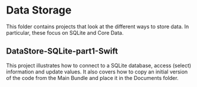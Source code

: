 # Data Storage 
This folder contains projects that look at the different ways to store data. In particular, these focus on SQLite and Core Data.

## DataStore-SQLite-part1-Swift
This project illustrates how to connect to a SQLite database, access (select) information and update values. It also covers how to copy an initial version of the code from the Main Bundle and place it in the Documents folder. 

